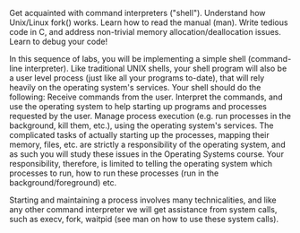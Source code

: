 Get acquainted with command interpreters ("shell").
Understand how Unix/Linux fork() works.
Learn how to read the manual (man).
Write tedious code in C, and address non-trivial memory allocation/deallocation issues.
Learn to debug your code!

In this sequence of labs, you will be implementing a simple shell (command-line interpreter). 
Like traditional UNIX shells, your shell program will also be a user level process (just like all your programs to-date),
that will rely heavily on the operating system's services. Your shell should do the following:
Receive commands from the user.
Interpret the commands, and use the operating system to help starting up programs and processes requested by the user.
Manage process execution (e.g. run processes in the background, kill them, etc.), using the operating system's services.
The complicated tasks of actually starting up the processes, mapping their memory, files, etc. 
are strictly a responsibility of the operating system, and as such you will study these issues in the Operating Systems course. 
Your responsibility, therefore, is limited to telling the operating system which processes to run, 
how to run these processes (run in the background/foreground) etc.

Starting and maintaining a process involves many technicalities, 
and like any other command interpreter we will get assistance from system calls, such as execv, fork, waitpid 
(see man on how to use these system calls).
